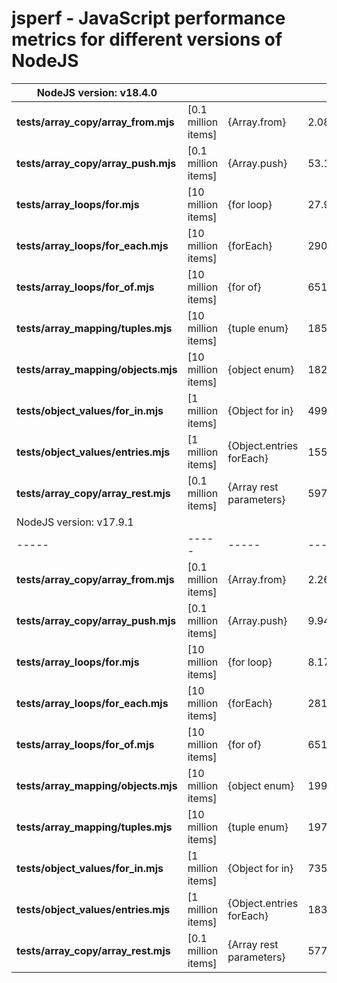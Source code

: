 # jsperf - JavaScript performance metrics for different versions of NodeJS

| NodeJS version: v18.4.0 ||||
| ----- | ----- | ----- | ----- |
| **tests/array_copy/array_from.mjs** | [0.1 million items] | {Array.from} | 2.0865219980478287 |
| **tests/array_copy/array_push.mjs** | [0.1 million items] | {Array.push} | 53.10018799453974 |
| **tests/array_loops/for.mjs** | [10 million items] | {for loop} | 27.989689998328686 |
| **tests/array_loops/for_each.mjs** | [10 million items] | {forEach} | 290.8729959949851 |
| **tests/array_loops/for_of.mjs** | [10 million items] | {for of} | 651.1411160007119 |
| **tests/array_mapping/tuples.mjs** | [10 million items] | {tuple enum} | 1857.5241379961371 |
| **tests/array_mapping/objects.mjs** | [10 million items] | {object enum} | 1829.786467000842 |
| **tests/object_values/for_in.mjs** | [1 million items] | {Object for in} | 499.88756699860096 |
| **tests/object_values/entries.mjs** | [1 million items] | {Object.entries forEach} | 1551.281782001257 |
| **tests/array_copy/array_rest.mjs** | [0.1 million items] | {Array rest parameters} | 59796.62404499948 |
| NodeJS version: v17.9.1 ||||
| ----- | ----- | ----- | ----- |
| **tests/array_copy/array_from.mjs** | [0.1 million items] | {Array.from} | 2.2606690004467964 |
| **tests/array_copy/array_push.mjs** | [0.1 million items] | {Array.push} | 9.948223002254963 |
| **tests/array_loops/for.mjs** | [10 million items] | {for loop} | 8.178215995430946 |
| **tests/array_loops/for_each.mjs** | [10 million items] | {forEach} | 281.8118840008974 |
| **tests/array_loops/for_of.mjs** | [10 million items] | {for of} | 651.7577240020037 |
| **tests/array_mapping/objects.mjs** | [10 million items] | {object enum} | 1998.3166349977255 |
| **tests/array_mapping/tuples.mjs** | [10 million items] | {tuple enum} | 1979.1227380037308 |
| **tests/object_values/for_in.mjs** | [1 million items] | {Object for in} | 735.720178000629 |
| **tests/object_values/entries.mjs** | [1 million items] | {Object.entries forEach} | 1832.3682560026646 |
| **tests/array_copy/array_rest.mjs** | [0.1 million items] | {Array rest parameters} | 57758.79608800262 |
